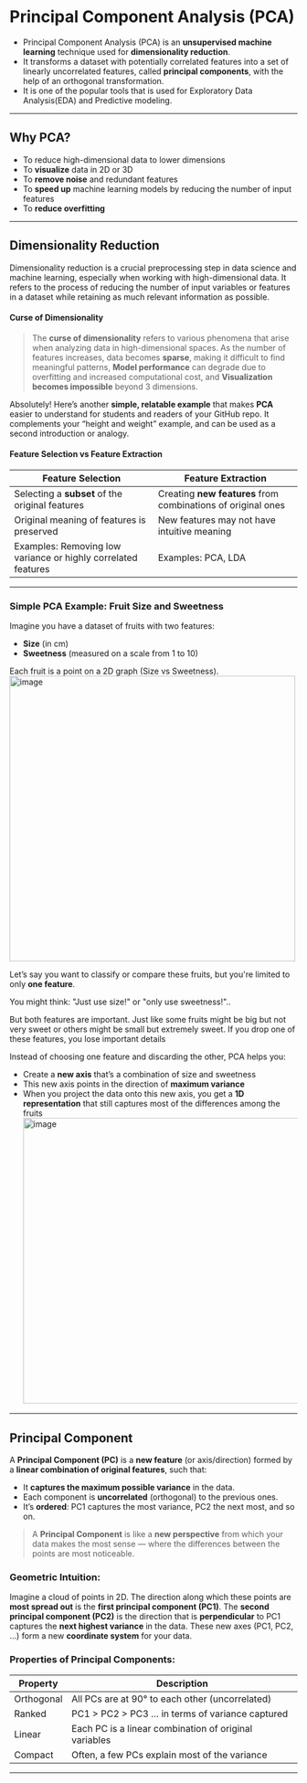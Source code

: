 # Principal Component Analysis (PCA)

- Principal Component Analysis (PCA) is an **unsupervised machine learning** technique used for **dimensionality reduction**. 
- It transforms a dataset with potentially correlated features into a set of linearly uncorrelated features, called **principal components**, with the help of an orthogonal transformation.
- It is one of the popular tools that is used for Exploratory Data Analysis(EDA) and Predictive modeling.

---

## Why PCA?

- To reduce high-dimensional data to lower dimensions
- To **visualize** data in 2D or 3D
- To **remove noise** and redundant features
- To **speed up** machine learning models by reducing the number of input features
- To **reduce overfitting**

---

## Dimensionality Reduction

Dimensionality reduction is a crucial preprocessing step in data science and machine learning, especially when working with high-dimensional data. 
It refers to the process of reducing the number of input variables or features in a dataset while retaining as much relevant information as possible.


#### Curse of Dimensionality

> The **curse of dimensionality** refers to various phenomena that arise when analyzing data in high-dimensional spaces. As the number of features increases, data becomes **sparse**, making it difficult to find meaningful patterns, **Model performance** can degrade due to overfitting and increased computational cost, and **Visualization becomes impossible** beyond 3 dimensions.

Absolutely! Here’s another **simple, relatable example** that makes **PCA** easier to understand for students and readers of your GitHub repo. It complements your “height and weight” example, and can be used as a second introduction or analogy.

#### Feature Selection vs Feature Extraction

| Feature Selection                                             | Feature Extraction                                           |
| ------------------------------------------------------------- | ------------------------------------------------------------ |
| Selecting a **subset** of the original features               | Creating **new features** from combinations of original ones |
| Original meaning of features is preserved                     | New features may not have intuitive meaning                  |
| Examples: Removing low variance or highly correlated features | Examples: PCA, LDA                             |

---

### Simple PCA Example: Fruit Size and Sweetness

Imagine you have a dataset of fruits with two features:

* **Size** (in cm)
* **Sweetness** (measured on a scale from 1 to 10)

Each fruit is a point on a 2D graph (Size vs Sweetness).
<img width="500" height="500" alt="image" src="https://github.com/user-attachments/assets/01662b02-6d7e-4938-96f4-7c3f77a123b0" />


Let’s say you want to classify or compare these fruits, but you're limited to only **one feature**.

You might think: "Just use size!" or "only use sweetness!"..

But both features are important. Just like some fruits might be big but not very sweet or others might be small but extremely sweet. 
If you drop one of these features, you lose important details

Instead of choosing one feature and discarding the other, PCA helps you:

* Create a **new axis** that’s a combination of size and sweetness
* This new axis points in the direction of **maximum variance**
* When you project the data onto this new axis, you get a **1D representation** that still captures most of the differences among the fruits <img width="500" height="500" alt="image" src="https://github.com/user-attachments/assets/d157ed16-d883-46dd-883d-b8d934d402a1" />



---

## Principal Component

A **Principal Component (PC)** is a **new feature** (or axis/direction) formed by a **linear combination of original features**, such that:

* It **captures the maximum possible variance** in the data.
* Each component is **uncorrelated** (orthogonal) to the previous ones.
* It’s **ordered**: PC1 captures the most variance, PC2 the next most, and so on.


> A **Principal Component** is like a **new perspective** from which your data makes the most sense — where the differences between the points are most noticeable.


### Geometric Intuition:

Imagine a cloud of points in 2D. The direction along which these points are **most spread out** is the **first principal component (PC1)**. The **second principal component (PC2)** is the direction that is **perpendicular** to PC1 captures the **next highest variance** in the data. These new axes (PC1, PC2, ...) form a new **coordinate system** for your data.



### Properties of Principal Components:

| Property   | Description                                           |
| ---------- | ----------------------------------------------------- |
| Orthogonal | All PCs are at 90° to each other (uncorrelated)       |
| Ranked     | PC1 > PC2 > PC3 … in terms of variance captured       |
| Linear     | Each PC is a linear combination of original variables |
| Compact    | Often, a few PCs explain most of the variance         |

---



